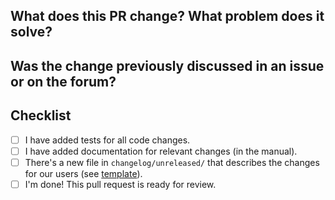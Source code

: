 <!--
Thank you very much for contributing code or documentation to restic! Please
fill out the following questions to make it easier for us to review your
changes.
-->

What does this PR change? What problem does it solve?
-----------------------------------------------------

<!--
Describe the changes and their purpose here, as detailed as needed.
-->

Was the change previously discussed in an issue or on the forum?
----------------------------------------------------------------

<!--
Link issues and relevant forum posts here.

If this PR resolves an issue on GitHub, use "Closes #1234" so that the issue
is closed automatically when this PR is merged.
-->

Checklist
---------

<!--
You do not need to check all the boxes below all at once. Feel free to take
your time and add more commits. If you're done and ready for review, please
check the last box. Enable a checkbox by replacing [ ] with [x].

Please always follow these steps:
- Read the [contribution guidelines](https://github.com/restic/restic/blob/master/CONTRIBUTING.md#providing-patches).
- Enable [maintainer edits](https://help.github.com/en/github/collaborating-with-issues-and-pull-requests/allowing-changes-to-a-pull-request-branch-created-from-a-fork).
- Run `gofmt` on the code in all commits.
- Format all commit messages in the same style as [the other commits in the repository](https://github.com/restic/restic/blob/master/CONTRIBUTING.md#git-commits).
-->

- [ ] I have added tests for all code changes.
- [ ] I have added documentation for relevant changes (in the manual).
- [ ] There's a new file in `changelog/unreleased/` that describes the changes for our users (see [template](https://github.com/restic/restic/blob/master/changelog/TEMPLATE)).
- [ ] I'm done! This pull request is ready for review.
